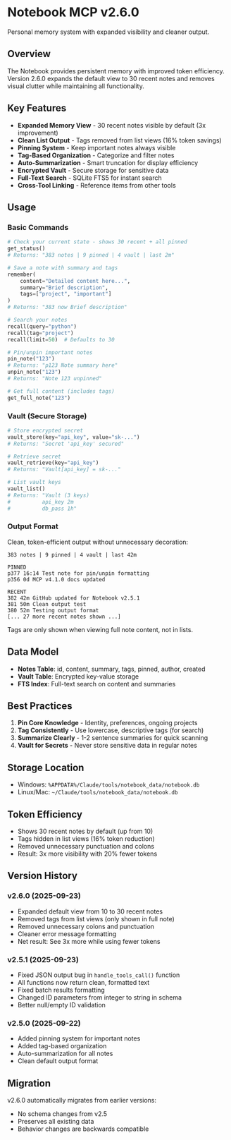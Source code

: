# Notebook MCP v2.6.0

Personal memory system with expanded visibility and cleaner output.

## Overview

The Notebook provides persistent memory with improved token efficiency. Version 2.6.0 expands the default view to 30 recent notes and removes visual clutter while maintaining all functionality.

## Key Features

- **Expanded Memory View** - 30 recent notes visible by default (3x improvement)
- **Clean List Output** - Tags removed from list views (16% token savings)
- **Pinning System** - Keep important notes always visible
- **Tag-Based Organization** - Categorize and filter notes  
- **Auto-Summarization** - Smart truncation for display efficiency
- **Encrypted Vault** - Secure storage for sensitive data
- **Full-Text Search** - SQLite FTS5 for instant search
- **Cross-Tool Linking** - Reference items from other tools

## Usage

### Basic Commands

```python
# Check your current state - shows 30 recent + all pinned
get_status()
# Returns: "383 notes | 9 pinned | 4 vault | last 2m"

# Save a note with summary and tags
remember(
    content="Detailed content here...",
    summary="Brief description",
    tags=["project", "important"]
)
# Returns: "383 now Brief description"

# Search your notes
recall(query="python")
recall(tag="project")
recall(limit=50)  # Defaults to 30

# Pin/unpin important notes
pin_note("123")
# Returns: "p123 Note summary here"
unpin_note("123")
# Returns: "Note 123 unpinned"

# Get full content (includes tags)
get_full_note("123")
```

### Vault (Secure Storage)

```python
# Store encrypted secret
vault_store(key="api_key", value="sk-...")
# Returns: "Secret 'api_key' secured"

# Retrieve secret
vault_retrieve(key="api_key")
# Returns: "Vault[api_key] = sk-..."

# List vault keys
vault_list()
# Returns: "Vault (3 keys)
#          api_key 2m
#          db_pass 1h"
```

### Output Format

Clean, token-efficient output without unnecessary decoration:

```
383 notes | 9 pinned | 4 vault | last 42m

PINNED
p377 16:14 Test note for pin/unpin formatting
p356 0d MCP v4.1.0 docs updated

RECENT
382 42m GitHub updated for Notebook v2.5.1
381 50m Clean output test
380 52m Testing output format
[... 27 more recent notes shown ...]
```

Tags are only shown when viewing full note content, not in lists.

## Data Model

- **Notes Table**: id, content, summary, tags, pinned, author, created
- **Vault Table**: Encrypted key-value storage
- **FTS Index**: Full-text search on content and summaries

## Best Practices

1. **Pin Core Knowledge** - Identity, preferences, ongoing projects
2. **Tag Consistently** - Use lowercase, descriptive tags (for search)
3. **Summarize Clearly** - 1-2 sentence summaries for quick scanning
4. **Vault for Secrets** - Never store sensitive data in regular notes

## Storage Location

- Windows: `%APPDATA%/Claude/tools/notebook_data/notebook.db`
- Linux/Mac: `~/Claude/tools/notebook_data/notebook.db`

## Token Efficiency

- Shows 30 recent notes by default (up from 10)
- Tags hidden in list views (16% token reduction)
- Removed unnecessary punctuation and colons
- Result: 3x more visibility with 20% fewer tokens

## Version History

### v2.6.0 (2025-09-23)
- Expanded default view from 10 to 30 recent notes
- Removed tags from list views (only shown in full note)
- Removed unnecessary colons and punctuation
- Cleaner error message formatting
- Net result: See 3x more while using fewer tokens

### v2.5.1 (2025-09-23)
- Fixed JSON output bug in `handle_tools_call()` function
- All functions now return clean, formatted text
- Fixed batch results formatting
- Changed ID parameters from integer to string in schema
- Better null/empty ID validation

### v2.5.0 (2025-09-22)
- Added pinning system for important notes
- Added tag-based organization
- Auto-summarization for all notes
- Clean default output format

## Migration

v2.6.0 automatically migrates from earlier versions:
- No schema changes from v2.5
- Preserves all existing data
- Behavior changes are backwards compatible